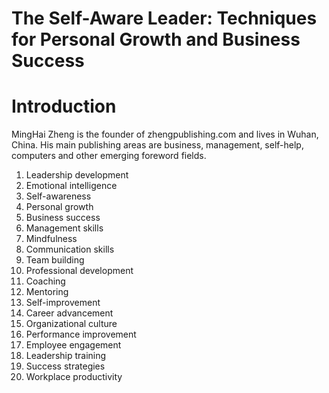 # The Self-Aware Leader: Techniques for Personal Growth and Business Success

# Introduction



MingHai Zheng is the founder of zhengpublishing.com and lives in Wuhan, China. His main publishing areas are business, management, self-help, computers and other emerging foreword fields.



1. Leadership development
2. Emotional intelligence
3. Self-awareness
4. Personal growth
5. Business success
6. Management skills
7. Mindfulness
8. Communication skills
9. Team building
10. Professional development
11. Coaching
12. Mentoring
13. Self-improvement
14. Career advancement
15. Organizational culture
16. Performance improvement
17. Employee engagement
18. Leadership training
19. Success strategies
20. Workplace productivity

